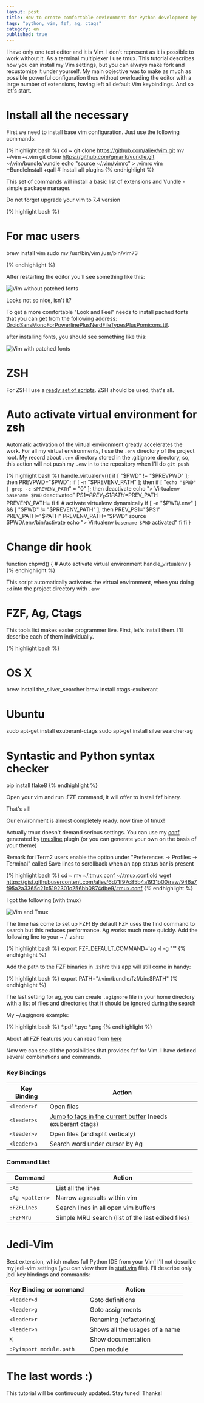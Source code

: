 ```yaml
---
layout: post
title: How to create comfortable environment for Python development by using vim, fzf, ag
tags: "python, vim, fzf, ag, ctags"
category: en
published: true
---
```


I have only one text editor and it is Vim. I don't represent as it is possible to work without it. As a terminal multiplexer I use tmux. This tutorial describes how you can install my Vim settings, but you can always make fork and recustomize it under yourself. My main objective was to make as much as possible powerful configuration thus without overloading the editor with a large number of extensions, having left all default Vim keybindings. And so let's start.


# Install all the necessary

First we need to install base vim configuration. Just use the following commands:

{% highlight bash %}
cd ~
git clone https://github.com/aliev/vim.git
mv ~/vim ~/.vim
git clone https://github.com/gmarik/vundle.git ~/.vim/bundle/vundle
echo "source ~/.vim/vimrc" > .vimrc
vim +BundleInstall +qall # Install all plugins
{% endhighlight %}

This set of commands will install a basic list of extensions and Vundle - simple package manager.

Do not forget upgrade your vim to 7.4 version

{% highlight bash %}

# For mac users
brew install vim
sudo mv /usr/bin/vim /usr/bin/vim73

{% endhighlight %}

After restarting the editor you'll see something like this:

![Vim without patched fonts](/assets/article_images/2015-08-16-how-to-adjust-the-comfortable-environment-of-development-on-python-and-not-only/vim-without-fonts.png "Vim without patched fonts")

Looks not so nice, isn't it?

To get a more comfortable "Look and Feel" needs to install pached fonts that you can get from the following address: [DroidSansMonoForPowerlinePlusNerdFileTypesPlusPomicons.ttf](https://github.com/aliev/vim/blob/fonts/DroidSansMonoForPowerlinePlusNerdFileTypesPlusPomicons.ttf).

after installing fonts, you should see something like this:

![Vim with patched fonts](/assets/article_images/2015-08-16-how-to-adjust-the-comfortable-environment-of-development-on-python-and-not-only/vim-with-patched-fonts.png "Vim with patched fonts")

# ZSH

For ZSH I use a [ready set of scripts](https://github.com/robbyrussell/oh-my-zsh). ZSH should be used, that's all.

# Auto activate virtual environment for zsh

Automatic activation of the virtual environment greatly accelerates the work. For all my virtual environments, I use the ```.env``` directory of the project root. My record about ```.env``` directory stored in the .gitignore directory, so, this action will not push my ```.env``` in to the repository when I'll do ```git push```


{% highlight bash %}
handle_virtualenv(){
  if [ "$PWD" != "$PREVPWD" ]; then
    PREVPWD="$PWD";
    if [ -n "$PREVENV_PATH" ]; then
      if [ "`echo "$PWD" | grep -c $PREVENV_PATH`" = "0"  ]; then
         deactivate
         echo "> Virtualenv `basename $PWD` deactivated"
         PS1=$PREV_PS1
         PATH=$PREV_PATH
         PREVENV_PATH=
      fi
    fi
    # activate virtualenv dynamically
    if [ -e "$PWD/.env" ] && [ "$PWD" != "$PREVENV_PATH" ]; then
      PREV_PS1="$PS1"
      PREV_PATH="$PATH"
      PREVENV_PATH="$PWD"
      source $PWD/.env/bin/activate
      echo "> Virtualenv `basename $PWD` activated"
    fi
  fi
}

# Change dir hook
function chpwd() {
    # Auto activate virtual environment
    handle_virtualenv
}
{% endhighlight %}

This script automatically activates the virtual environment, when you doing ```cd``` into the project directory with ```.env```

# FZF, Ag, Ctags

This tools list makes easier programmer live. First, let's install them. I'll describe each of them individually.

{% highlight bash %}
# OS X
brew install the_silver_searcher
brew install ctags-exuberant

# Ubuntu
sudo apt-get install exuberant-ctags
sudo apt-get install silversearcher-ag

# Syntastic and Python syntax checker
pip install flake8
{% endhighlight %}

Open your vim and run :FZF command, it will offer to install fzf binary.

That's all!

Our environment is almost completely ready. now time of tmux!

Actually tmux doesn't demand serious settings. You can use my [conf](https://gist.github.com/aliev/6d71f97c85b4a1931b00) generated by [tmuxline](https://github.com/edkolev/tmuxline.vim) plugin (or you can generate your own on the basis of your theme)

Remark for iTerm2 users enable the option under "Preferences -> Profiles -> Terminal" called Save lines to scrollback when an app status bar is present 

{% highlight bash %}
cd ~
mv ~/.tmux.conf ~/.tmux.conf.old
wget https://gist.githubusercontent.com/aliev/6d71f97c85b4a1931b00/raw/946a7f95a2a3365c21c5192301c256bb0874dbe9/.tmux.conf
{% endhighlight %}

I got the following (with tmux)

![Vim and Tmux](/assets/article_images/2015-08-16-how-to-adjust-the-comfortable-environment-of-development-on-python-and-not-only/vim-tmux.png "Vim and Tmux")

The time has come to set up FZF! By default FZF uses the find command to search but this reduces performance. Ag works much more quickly. Add the following line to your ~ / .zshrc

{% highlight bash %}
export FZF_DEFAULT_COMMAND='ag -l -g ""'
{% endhighlight %}

Add the path to the FZF binaries in .zshrc this app will still come in handy:

{% highlight bash %}
export PATH="/.vim/bundle/fzf/bin:$PATH"
{% endhighlight %}

The last setting for ag, you can create ```.agignore``` file in your home directory with a list of files and directories that it should be ignored during the search

My ~/.agignore example:

{% highlight bash %}
*.pdf
*.pyc
*.png
{% endhighlight %}

About all FZF features you can read from [here](https://github.com/junegunn/fzf/wiki)

Now we can see all the possibilities that provides fzf for Vim. I have defined several combinations and commands.

### Key Bindings

| Key Binding         | Action                                  |
| ------------------- | --------------------------------------- |
| ```<leader>f```     | Open files                              |
| ```<leader>s```     | [Jump to tags in the current buffer](http://aliev.me/en/2015/07/23/vim-fzf-and-ctags-quickly-jump-to-declarations.html) (needs exuberant ctags)  |
| ```<leader>v```     | Open files (and split verticaly)        |
| ```<leader>a```     | Search word under cursor by Ag          |


### Command List

| Command             | Action                                            |
| ------------------- | ------------------------------------------------- |
| ```:Ag```           | List all the lines                                |
| ```:Ag <pattern>``` | Narrow ag results within vim                      |
| ```:FZFLines```     | Search lines in all open vim buffers              |
| ```:FZFMru```       | Simple MRU search (list of the last edited files) |


# Jedi-Vim

Best extension, which makes full Python IDE from your Vim! I'll not describe my jedi-vim settings (you can view them in [stuff.vim](https://github.com/aliev/vim/blob/master/stuff.vim#L15) file). I'll describe only jedi key bindings and commands:

| Key Binding or command      | Action                                  |
| --------------------------- | --------------------------------------- |
| ```<leader>d```             | Goto definitions                        |
| ```<leader>g```             | Goto assignments                        |
| ```<leader>r```             | Renaming (refactoring)                  |
| ```<leader>n```             | Shows all the usages of a name          |
| ```K```                     | Show documentation                      |
| ```:Pyimport module.path``` | Open module                             |


# The last words :)

This tutorial will be continuously updated. Stay tuned! Thanks!

